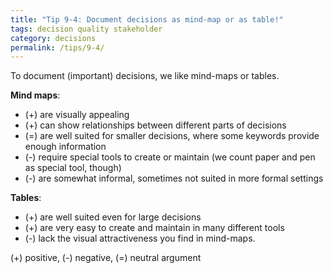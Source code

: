 ```yaml
---
title: "Tip 9-4: Document decisions as mind-map or as table!"
tags: decision quality stakeholder
category: decisions
permalink: /tips/9-4/
---
```



To document (important) decisions, we like mind-maps or tables.

**Mind maps**:

* (+) are visually appealing
* (+) can show relationships between different parts of decisions
* (=) are well suited for smaller decisions, where some keywords provide enough information
* (-) require special tools to create or maintain (we count paper and pen as special tool, though)
* (-) are somewhat informal, sometimes not suited in more formal settings

**Tables**:

* (+) are well suited even for large decisions
* (+) are very easy to create and maintain in many different tools
* (-) lack the visual attractiveness you find in mind-maps.


(+) positive, (-) negative, (=) neutral argument
